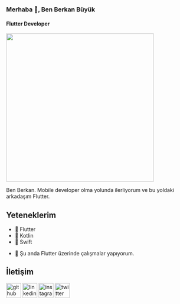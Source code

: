 ### Merhaba 👋, Ben Berkan Büyük
#### Flutter Developer

<img src="https://miro.medium.com/max/3960/0*HICLyAdNSIyT0ODU.jpg" width="400" height="400" />



Ben Berkan. Mobile developer olma yolunda ilerliyorum ve bu yoldaki arkadaşım Flutter.

## Yeteneklerim 
* 📱 Flutter
* 📱 Kotlin
* 📱 Swift

- 🔭 Şu anda Flutter üzerinde çalışmalar yapıyorum.

## İletişim
[<img src='https://cdn.jsdelivr.net/npm/simple-icons@3.0.1/icons/github.svg' alt='github' height='40'>](https://github.com/BerkanBuyuk)  [<img src='https://cdn.jsdelivr.net/npm/simple-icons@3.0.1/icons/linkedin.svg' alt='linkedin' height='40'>](https://www.linkedin.com/in/berkan-b%C3%BCy%C3%BCk-b8540518a/)  [<img src='https://cdn.jsdelivr.net/npm/simple-icons@3.0.1/icons/instagram.svg' alt='instagram' height='40'>](https://www.instagram.com/brknbyk/)  [<img src='https://cdn.jsdelivr.net/npm/simple-icons@3.0.1/icons/twitter.svg' alt='twitter' height='40'>](https://twitter.com/brknbyk)  
